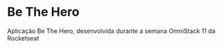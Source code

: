 <h1>Be The Hero</h1>
Aplicação Be The Hero, desenvolvida durante a semana OmniStack 11 da Rocketseat

